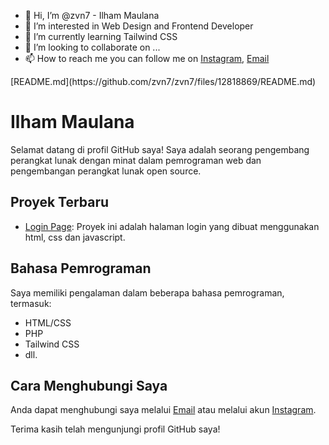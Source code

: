 - 👋 Hi, I’m @zvn7 - Ilham Maulana
- 👀 I’m interested in Web Design and Frontend Developer
- 🌱 I’m currently learning Tailwind CSS
- 💞️ I’m looking to collaborate on ...
- 📫 How to reach me you can follow me on [Instagram](https://instagram.com/ilhammaul7), [Email](aammaul7@gmail.com)

<!---
zvn7/zvn7 is a ✨ special ✨ repository because its `README.md` (this file) appears on your GitHub profile.
You can click the Preview link to take a look at your changes.
--->[README.md](https://github.com/zvn7/zvn7/files/12818869/README.md)

# Ilham Maulana

Selamat datang di profil GitHub saya! Saya adalah seorang pengembang perangkat lunak dengan minat dalam pemrograman web dan pengembangan perangkat lunak open source.

## Proyek Terbaru

- [Login Page](https://zvn7.github.io/login-page/): Proyek ini adalah halaman login yang dibuat menggunakan html, css dan javascript.

## Bahasa Pemrograman

Saya memiliki pengalaman dalam beberapa bahasa pemrograman, termasuk:

- HTML/CSS
- PHP
- Tailwind CSS
- dll.

## Cara Menghubungi Saya

Anda dapat menghubungi saya melalui [Email](aammaul7@gmail.com) atau melalui akun [Instagram](https://instagram.com/ilhammaul7).

Terima kasih telah mengunjungi profil GitHub saya!


